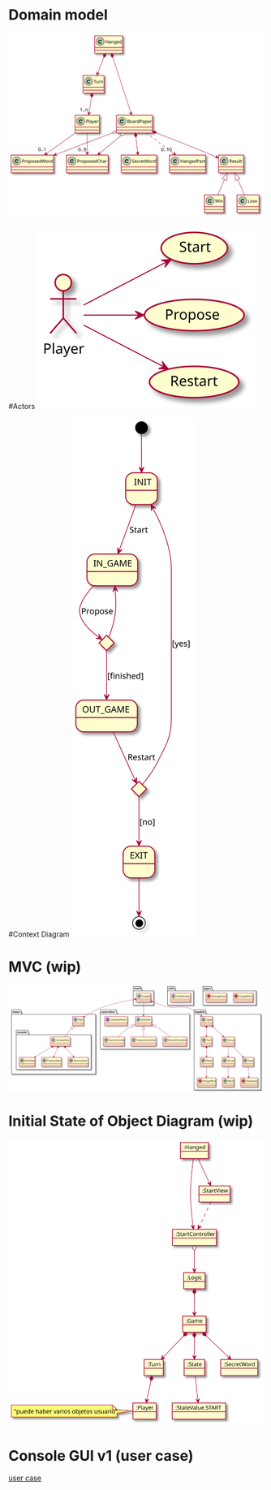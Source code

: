 # Domain model
![ModelDomain](./images/DomainModel.svg "Modelo del dominio")

#Actors
![ACTORS](./images/actorDiagram.svg)

#Context Diagram
![CONTEXTDIAGRAM](./images/useCaseContextDiagram.svg)

# MVC (wip)
![MVC](./images/MVC.svg)

# Initial State of Object Diagram (wip)
![initialState](./images/InitalState.svg)

# Console GUI v1 (user case)
[user case](userCase/consoleInterfaceUseCase.txt)